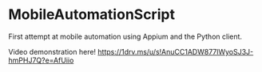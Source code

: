 # MobileAutomationScript

First attempt at mobile automation using Appium and the Python client. 

Video demonstration here! https://1drv.ms/u/s!AnuCC1ADW877lWyoSJ3J-hmPHJ7Q?e=AfUiio
